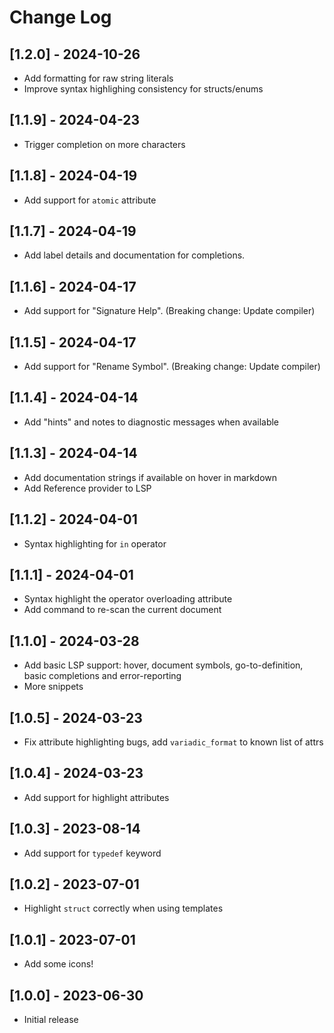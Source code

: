 # Change Log

## [1.2.0] - 2024-10-26

- Add formatting for raw string literals
- Improve syntax highlighing consistency for structs/enums

## [1.1.9] - 2024-04-23

- Trigger completion on more characters

## [1.1.8] - 2024-04-19

- Add support for `atomic` attribute

## [1.1.7] - 2024-04-19

- Add label details and documentation for completions.

## [1.1.6] - 2024-04-17

- Add support for "Signature Help". (Breaking change: Update compiler)

## [1.1.5] - 2024-04-17

- Add support for "Rename Symbol". (Breaking change: Update compiler)

## [1.1.4] - 2024-04-14

- Add "hints" and notes to diagnostic messages when available

## [1.1.3] - 2024-04-14

- Add documentation strings if available on hover in markdown
- Add Reference provider to LSP

## [1.1.2] - 2024-04-01

- Syntax highlighting for `in` operator

## [1.1.1] - 2024-04-01

- Syntax highlight the operator overloading attribute
- Add command to re-scan the current document

## [1.1.0] - 2024-03-28

- Add basic LSP support: hover, document symbols, go-to-definition, basic completions and error-reporting
- More snippets

## [1.0.5] - 2024-03-23

- Fix attribute highlighting bugs, add `variadic_format` to known list of attrs

## [1.0.4] - 2024-03-23

- Add support for highlight attributes

## [1.0.3] - 2023-08-14

- Add support for `typedef` keyword

## [1.0.2] - 2023-07-01

- Highlight `struct` correctly when using templates

## [1.0.1] - 2023-07-01

- Add some icons!

## [1.0.0] - 2023-06-30

- Initial release
